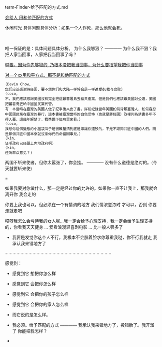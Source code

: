 
term-Finder-给予匹配的方式.md

[会给人 用和他匹配的方式](https://github.com/7900ms/000nottheater_deserted_systemlibrary/blob/master/small/正当防卫.md)

休闲时光 具体问题具体分析：如果一个人作死，那么他就会死。<br><br><br>

唯一保证的是：具体问题具体分析。
为什么我够狠？ ———— 为什么我不狠？我把人家当回事，人家把我当回事了吗？

[够狠。因为你先够狠的, 乃根本没把我当回事，为什么要指望我把你当回事](https://github.com/7900ms/000nottheater_deserted_systemlibrary/blob/master/supplementary/term-Finder.md)

[对一个xx用和平方式，那不是和他匹配的方式](https://github.com/7900ms/000nottheater_deserted_systemlibrary/blob/master/supplementary/tram-不拿人命当回事.md#谁把谁当回事)

```
(Devin Chow,
您们应该感谢蒋经国，要不然你们和大陆一样将会是一样遭受du裁与腐败)
(coco,
不，我們應該感謝美國沒有完全把這顆蕃薯島丟給共產黨，但是我們也應該跟美國討公道，美國把蕃薯島丟給中國國民黨代管。
有一本當時在臺灣的美國人做了記事後來出了書，詳細紀錄當年美國如何背叛臺灣人、如何容忍中國國民黨在臺灣的暴行，這本書被臺灣當時的白色恐怖（也就是蔣經國）政權列為禁書多年不得入臺，這幾年解禁了，我準備下個月買來看。)
(coco,
我想你這個變態的小腦袋瓜子是很難釐清到底是誰讓你遭殃的，不是不認同共匪中國的人們，而是那個共匪中國本來就沒拿你們的命當回事兒。)
(kin,
证明政府已经跟上内地政府啊)
(kin,
还听群众意见？)
```

两国不斩来使者，但你太嚣张了，你会挂。 ———— 没有什么道德是绝对的。(今天就要斩来使)



=

如果我要对你做什么，那一定是经过你的允许的。如果你一直不让我上，那我就会离开你 我会走的

你要上我也可以，但必须在一个有情调的地方 我们情浓意浓时 才可以，否则 你要走就走吧

哎呀我怎么会亏待我的女人呢...我一定会给予心理支持，我一定会给予生理支持的，你看我天天健身 ... 爱看浪漫轻喜剧电影 ... 比一般人强多了

- 我要是发觉你这个人不行，我根本不会腆着脸求你尊重我哒，你不行我就走 我承认我来错地方了

= = = = = = = = = = = = = = = = = = = = = = = = = = = 


感觉到：
- 感觉到它 想把你怎么样
- 感觉到它 会把你怎么样
- 感觉到它 会把你的孩子怎么样
- 感觉到它 会把你的家人怎么样
- 而它说的是怎么样。
- 我必须。给予匹配的方式 ———— 我承认我来错地方了，投错胎了。我开溜了 你能把我怎样？







-
